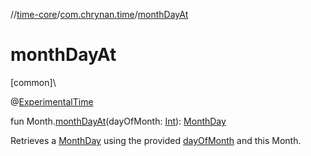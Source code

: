 //[time-core](../../index.md)/[com.chrynan.time](index.md)/[monthDayAt](month-day-at.md)

# monthDayAt

[common]\

@[ExperimentalTime](https://kotlinlang.org/api/latest/jvm/stdlib/kotlin.time/-experimental-time/index.html)

fun Month.[monthDayAt](month-day-at.md)(dayOfMonth: [Int](https://kotlinlang.org/api/latest/jvm/stdlib/kotlin/-int/index.html)): [MonthDay](-month-day/index.md)

Retrieves a [MonthDay](-month-day/index.md) using the provided [dayOfMonth](month-day-at.md) and this Month.
